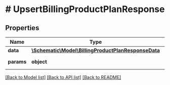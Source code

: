 # # UpsertBillingProductPlanResponse

## Properties

Name | Type | Description | Notes
------------ | ------------- | ------------- | -------------
**data** | [**\Schematic\Model\BillingProductPlanResponseData**](BillingProductPlanResponseData.md) |  |
**params** | **object** | Input parameters |

[[Back to Model list]](../../README.md#models) [[Back to API list]](../../README.md#endpoints) [[Back to README]](../../README.md)
